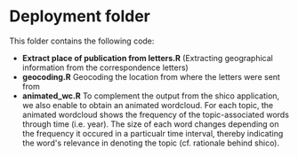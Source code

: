 # Deployment folder 

This folder contains the following code:

- **Extract place of publication from letters.R** (Extracting geographical information from the correspondence letters)
- **geocoding.R** Geocoding the location from where the letters were sent from
- **animated_wc.R** To complement the output from the shico application, we also enable to obtain an animated wordcloud. For each topic, the animated wordcloud
shows the frequency of the topic-associated words through time (i.e. year). The size of each word changes depending on the frequency it occured in a particualr time interval, thereby indicating the word's relevance in denoting the topic (cf. rationale behind shico).
